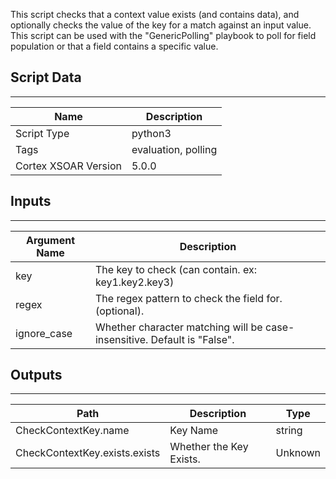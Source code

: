 This script checks that a context value exists (and contains data), and optionally checks the value of the key for a match against an input value. This script can be used with the "GenericPolling" playbook to poll for field population or that a field contains a specific value.

## Script Data

---

| **Name** | **Description** |
| --- | --- |
| Script Type | python3 |
| Tags | evaluation, polling |
| Cortex XSOAR Version | 5.0.0 |

## Inputs

---

| **Argument Name** | **Description** |
| --- | --- |
| key | The key to check (can contain. ex: key1.key2.key3) |
| regex | The regex pattern to check the field for. \(optional\). |
| ignore_case | Whether character matching will be case-insensitive. Default is "False". |

## Outputs

---

| **Path** | **Description** | **Type** |
| --- | --- | --- |
| CheckContextKey.name | Key Name | string |
| CheckContextKey.exists.exists | Whether the Key Exists. | Unknown |